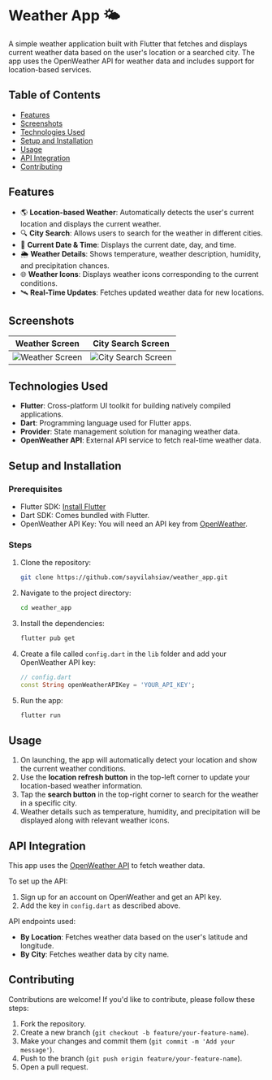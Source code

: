 
# Weather App 🌤️

A simple weather application built with Flutter that fetches and displays current weather data based on the user's location or a searched city. The app uses the OpenWeather API for weather data and includes support for location-based services.

## Table of Contents

- [Features](#features)
- [Screenshots](#screenshots)
- [Technologies Used](#technologies-used)
- [Setup and Installation](#setup-and-installation)
- [Usage](#usage)
- [API Integration](#api-integration)
- [Contributing](#contributing)

## Features

- 🌎 **Location-based Weather**: Automatically detects the user's current location and displays the current weather.
- 🔍 **City Search**: Allows users to search for the weather in different cities.
- 📅 **Current Date & Time**: Displays the current date, day, and time.
- 🌦️ **Weather Details**: Shows temperature, weather description, humidity, and precipitation chances.
- 🌐 **Weather Icons**: Displays weather icons corresponding to the current conditions.
- 🛰️ **Real-Time Updates**: Fetches updated weather data for new locations.

## Screenshots

| Weather Screen | City Search Screen |
| -------------- | ------------------ |
| ![Weather Screen](path_to_screenshot1) | ![City Search Screen](path_to_screenshot2) |

## Technologies Used

- **Flutter**: Cross-platform UI toolkit for building natively compiled applications.
- **Dart**: Programming language used for Flutter apps.
- **Provider**: State management solution for managing weather data.
- **OpenWeather API**: External API service to fetch real-time weather data.

## Setup and Installation

### Prerequisites

- Flutter SDK: [Install Flutter](https://flutter.dev/docs/get-started/install)
- Dart SDK: Comes bundled with Flutter.
- OpenWeather API Key: You will need an API key from [OpenWeather](https://openweathermap.org/api).

### Steps

1. Clone the repository:

   ```bash
   git clone https://github.com/sayvilahsiav/weather_app.git
   ```

2. Navigate to the project directory:

   ```bash
   cd weather_app
   ```

3. Install the dependencies:

   ```bash
   flutter pub get
   ```

4. Create a file called `config.dart` in the `lib` folder and add your OpenWeather API key:

   ```dart
   // config.dart
   const String openWeatherAPIKey = 'YOUR_API_KEY';
   ```

5. Run the app:

   ```bash
   flutter run
   ```

## Usage

1. On launching, the app will automatically detect your location and show the current weather conditions.
2. Use the **location refresh button** in the top-left corner to update your location-based weather information.
3. Tap the **search button** in the top-right corner to search for the weather in a specific city.
4. Weather details such as temperature, humidity, and precipitation will be displayed along with relevant weather icons.

## API Integration

This app uses the [OpenWeather API](https://openweathermap.org/) to fetch weather data.

To set up the API:
1. Sign up for an account on OpenWeather and get an API key.
2. Add the key in `config.dart` as described above.

API endpoints used:
- **By Location**: Fetches weather data based on the user's latitude and longitude.
- **By City**: Fetches weather data by city name.

## Contributing

Contributions are welcome! If you'd like to contribute, please follow these steps:

1. Fork the repository.
2. Create a new branch (`git checkout -b feature/your-feature-name`).
3. Make your changes and commit them (`git commit -m 'Add your message'`).
4. Push to the branch (`git push origin feature/your-feature-name`).
5. Open a pull request.

